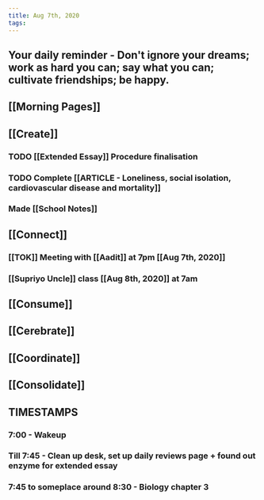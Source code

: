 ```yaml
---
title: Aug 7th, 2020
tags:
---
```


## 
## Your daily reminder - Don't ignore your dreams; work as hard you can; say what you can; cultivate friendships; be happy.
## [[Morning Pages]]
###
## [[Create]]
### TODO [[Extended Essay]] Procedure finalisation
### TODO Complete [[ARTICLE - Loneliness, social isolation, cardiovascular disease and mortality]]
### Made [[School Notes]]
## [[Connect]]
### [[TOK]] Meeting with [[Aadit]] at 7pm [[Aug 7th, 2020]]
### [[Supriyo Uncle]] class [[Aug 8th, 2020]] at 7am
## [[Consume]]
## [[Cerebrate]]
## [[Coordinate]]
## [[Consolidate]]
## TIMESTAMPS
### 7:00 - Wakeup
### Till 7:45 - Clean up desk, set up daily reviews page + found out enzyme for extended essay
### 7:45 to someplace around 8:30 - Biology chapter 3
